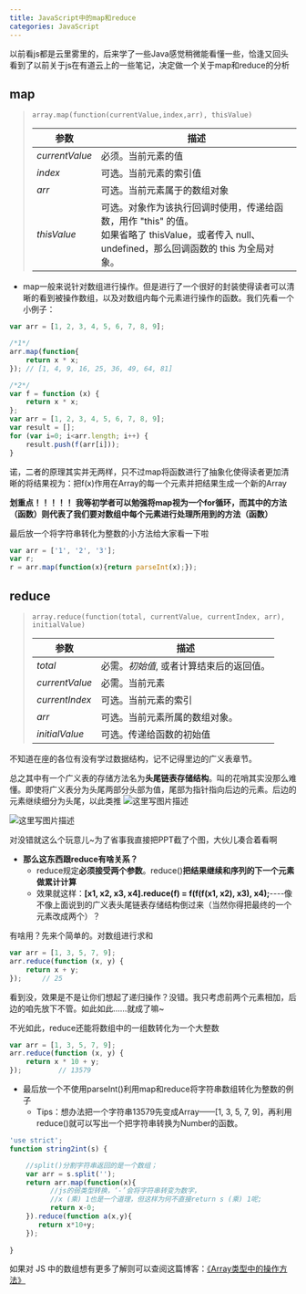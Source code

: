 ```yaml
---
title: JavaScript中的map和reduce
categories: JavaScript
---
```




以前看js都是云里雾里的，后来学了一些Java感觉稍微能看懂一些，恰逢又回头看到了以前关于js在有道云上的一些笔记，决定做一个关于map和reduce的分析

<!--more-->

## map

>`array.map(function(currentValue,index,arr), thisValue)`
>
>| 参数           | 描述                                                         |
>| -------------- | ------------------------------------------------------------ |
>| *currentValue* | 必须。当前元素的值                                           |
>| *index*        | 可选。当前元素的索引值                                       |
>| *arr*          | 可选。当前元素属于的数组对象                                 |
>| *thisValue*    | 可选。对象作为该执行回调时使用，传递给函数，用作 "this" 的值。<br/>如果省略了 thisValue，或者传入 null、undefined，那么回调函数的 this 为全局对象。 |

- map一般来说针对数组进行操作。但是进行了一个很好的封装使得读者可以清晰的看到被操作数组，以及对数组内每个元素进行操作的函数。我们先看一个小例子：

```javascript
var arr = [1, 2, 3, 4, 5, 6, 7, 8, 9];

/*1*/
arr.map(function{
    return x * x;
}); // [1, 4, 9, 16, 25, 36, 49, 64, 81]

/*2*/
var f = function (x) {
    return x * x;
};
var arr = [1, 2, 3, 4, 5, 6, 7, 8, 9];
var result = [];
for (var i=0; i<arr.length; i++) {
    result.push(f(arr[i]));
}
```

诺，二者的原理其实并无两样，只不过map将函数进行了抽象化使得读者更加清晰的将结果视为：把f(x)作用在Array的每一个元素并把结果生成一个新的Array


**划重点！！！！！**
**我等初学者可以勉强将map视为一个for循环，而其中的方法（函数）则代表了我们要对数组中每个元素进行处理所用到的方法（函数）**

最后放一个将字符串转化为整数的小方法给大家看一下啦

```javascript
var arr = ['1', '2', '3'];
var r;
r = arr.map(function(x){return parseInt(x);});
```

## reduce

> `array.reduce(function(total, currentValue, currentIndex, arr), initialValue)`
>
> | 参数           | 描述                                     |
> | -------------- | ---------------------------------------- |
> | *total*        | 必需。*初始值*, 或者计算结束后的返回值。 |
> | *currentValue* | 必需。当前元素                           |
> | *currentIndex* | 可选。当前元素的索引                     |
> | *arr*          | 可选。当前元素所属的数组对象。           |
> | *initialValue* | 可选。传递给函数的初始值                 |

不知道在座的各位有没有学过数据结构，记不记得里边的广义表章节。

总之其中有一个广义表的存储方法名为**头尾链表存储结构**。叫的花哨其实没那么难懂。即使将广义表分为头尾两部分头部为值，尾部为指针指向后边的元素。后边的元素继续细分为头尾，以此类推
![这里写图片描述](https://pic.superbed.cn/item/5c93be583a213b0417da4761)


![这里写图片描述](https://pic.superbed.cn/item/5c93be8e3a213b0417da4949)


对没错就这么个玩意儿~为了省事我直接把PPT截了个图，大伙儿凑合着看啊

- **那么这东西跟reduce有啥关系？**
  - reduce规定**必须接受两个参数**。reduce()**把结果继续和序列的下一个元素做累计计算**
  - 效果就这样：**[x1, x2, x3, x4].reduce(f) = f(f(f(x1, x2), x3), x4);**----像不像上面说到的广义表头尾链表存储结构倒过来（当然你得把最终的一个元素改成两个）？

有啥用？先来个简单的。对数组进行求和

```javascript
var arr = [1, 3, 5, 7, 9];
arr.reduce(function (x, y) {
    return x + y;
}); 	// 25
```
看到没，效果是不是让你们想起了递归操作？没错。我只考虑前两个元素相加，后边的咱先放下不管。如此如此……就成了嘛~

不光如此，reduce还能将数组中的一组数转化为一个大整数

```javascript
var arr = [1, 3, 5, 7, 9];
arr.reduce(function (x, y) {
    return x * 10 + y;
}); 		// 13579
```
- 最后放一个不使用parseInt()利用map和reduce将字符串数组转化为整数的例子
  - Tips：想办法把一个字符串13579先变成Array——[1, 3, 5, 7, 9]，再利用reduce()就可以写出一个把字符串转换为Number的函数。

```javascript
'use strict';
function string2int(s) {

    //split()分割字符串返回的是一个数组；
    var arr = s.split('');
    return arr.map(function(x){
          //js的弱类型转换，‘-’会将字符串转变为数字，
          //x (乘) 1也是一个道理，但这样为何不直接return s (乘) 1呢;
          return x-0;
    }).reduce(function a(x,y){
       return x*10+y;
    });
    
}
```

如果对 JS 中的数组想有更多了解则可以查阅这篇博客：[《Array类型中的操作方法》](https://burning-shadow.github.io/2019/03/27/Array%E7%B1%BB%E5%9E%8B%E4%B8%AD%E7%9A%84%E6%93%8D%E4%BD%9C%E6%96%B9%E6%B3%95/)

